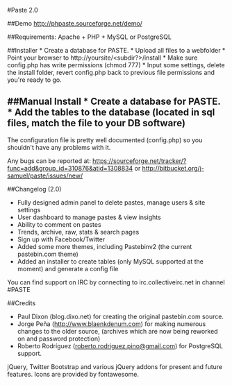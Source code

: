 #Paste 2.0

##Demo
 http://phpaste.sourceforge.net/demo/


##Requirements: Apache + PHP + MySQL or PostgreSQL

##Installer
	* Create a database for PASTE.
	* Upload all files to a webfolder
	* Point your browser to http://yoursite/<subdir?>/install
	* Make sure config.php has write permissions (chmod 777)
	* Input some settings, delete the install folder, revert config.php back to previous file permissions and you're ready to go.

##Manual Install
	* Create a database for PASTE.
	* Add the tables to the database (located in sql files, match the file to your DB software)
----------------------------------------------------------

The configuration file is pretty well documented (config.php)
so you shouldn't have any problems with it.
  
Any bugs can be reported at:
	https://sourceforge.net/tracker/?func=add&group_id=310876&atid=1308834
or 
	http://bitbucket.org/j-samuel/paste/issues/new/

##Changelog (2.0)
* Fully designed admin panel to delete pastes, manage users & site settings
* User dashboard to manage pastes & view insights
* Ability to comment on pastes
* Trends, archive, raw, stats & search pages
* Sign up with Facebook/Twitter
* Added some more themes, including Pastebinv2 (the current pastebin.com theme)
* Added an installer to create tables (only MySQL supported at the moment) and generate a config file
	
You can find support on IRC by connecting to irc.collectiveirc.net in channel #PASTE

##Credits
 * Paul Dixon (blog.dixo.net) for creating the original pastebin.com source.
 * Jorge Peña (http://www.blaenkdenum.com) for making numerous changes to the older source, 
 (archives which are now being reworked on and password protection)
 * Roberto Rodríguez (roberto.rodriguez.pino@gmail.com) for PostgreSQL support.

jQuery, Twitter Bootstrap and various jQuery addons for present and future features.
Icons are provided by fontawesome.
